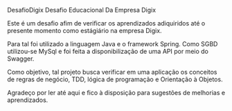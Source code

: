 DesafioDigix
Desafio Educacional Da Empresa Digix

Este é um desafio afim de verificar os aprendizados adiquiridos até o presente momento como estágiário na empresa Digix.

Para tal foi utilizado a linguagem Java e o framework Spring. Como SGBD utilizou-se MySql e foi feita a disponibilização de uma API por meio do Swagger.

Como objetivo, tal projeto busca verificar em uma aplicação os conceitos de regras de negócio, TDD, lógica de programação e Orientação à Objetos.

Agradeço por ler até aqui e fico à disposição para sugestões de melhorias e aprendizados.
